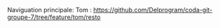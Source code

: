 Naviguation principale:
Tom : https://github.com/Delprogram/coda-git-groupe-7/tree/feature/tom/resto